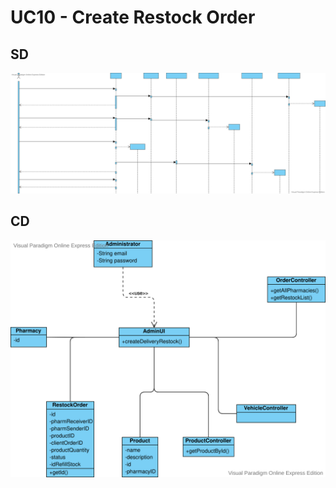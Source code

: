 # UC10 - Create Restock Order

## SD

![UC10_SD.svg](UC10_SD.svg)



## CD

![UC10_CD.svg](UC10_CD.svg)